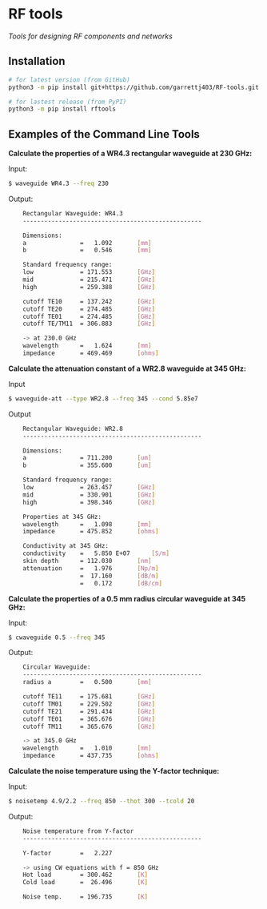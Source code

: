 RF tools
========

*Tools for designing RF components and networks*

Installation
------------

```bash
# for latest version (from GitHub)
python3 -m pip install git+https://github.com/garrettj403/RF-tools.git

# for lastest release (from PyPI)
python3 -m pip install rftools
```

Examples of the Command Line Tools
----------------------------------

**Calculate the properties of a WR4.3 rectangular waveguide at 230 GHz:**

Input:
```bash
$ waveguide WR4.3 --freq 230
```
Output:
```bash
    Rectangular Waveguide: WR4.3
    --------------------------------------------------

    Dimensions:
    a               =   1.092       [mm]
    b               =   0.546       [mm]

    Standard frequency range:
    low             = 171.553       [GHz]
    mid             = 215.471       [GHz]
    high            = 259.388       [GHz]

    cutoff TE10     = 137.242       [GHz]
    cutoff TE20     = 274.485       [GHz]
    cutoff TE01     = 274.485       [GHz]
    cutoff TE/TM11  = 306.883       [GHz]

    -> at 230.0 GHz
    wavelength      =   1.624       [mm]
    impedance       = 469.469       [ohms]
```

**Calculate the attenuation constant of a WR2.8 waveguide at 345 GHz:**

Input
```bash
$ waveguide-att --type WR2.8 --freq 345 --cond 5.85e7
```
Output
```bash
    Rectangular Waveguide: WR2.8
    --------------------------------------------------

    Dimensions:
    a               = 711.200       [um]
    b               = 355.600       [um]

    Standard frequency range:
    low             = 263.457       [GHz]
    mid             = 330.901       [GHz]
    high            = 398.346       [GHz]

    Properties at 345 GHz:
    wavelength      =   1.098       [mm]
    impedance       = 475.852       [ohms]

    Conductivity at 345 GHz:
    conductivity    =   5.850 E+07      [S/m]
    skin depth      = 112.030       [nm]
    attenuation     =   1.976       [Np/m]
                    =  17.160       [dB/m]
                    =   0.172       [dB/cm]
``` 
**Calculate the properties of a 0.5 mm radius circular waveguide at 345 GHz:**

Input: 
```bash
$ cwaveguide 0.5 --freq 345
```
Output:
```bash
    Circular Waveguide:
    --------------------------------------------------
    radius a        =   0.500       [mm]

    cutoff TE11     = 175.681       [GHz]
    cutoff TM01     = 229.502       [GHz]
    cutoff TE21     = 291.434       [GHz]
    cutoff TE01     = 365.676       [GHz]
    cutoff TM11     = 365.676       [GHz]

    -> at 345.0 GHz
    wavelength      =   1.010       [mm]
    impedance       = 437.735       [ohms]
```

**Calculate the noise temperature using the Y-factor technique:**

Input:
```bash
$ noisetemp 4.9/2.2 --freq 850 --thot 300 --tcold 20
```
Output:
```bash
    Noise temperature from Y-factor
    --------------------------------------------------

    Y-factor        =   2.227

    -> using CW equations with f = 850 GHz
    Hot load        = 300.462       [K]
    Cold load       =  26.496       [K]

    Noise temp.     = 196.735       [K]
```
